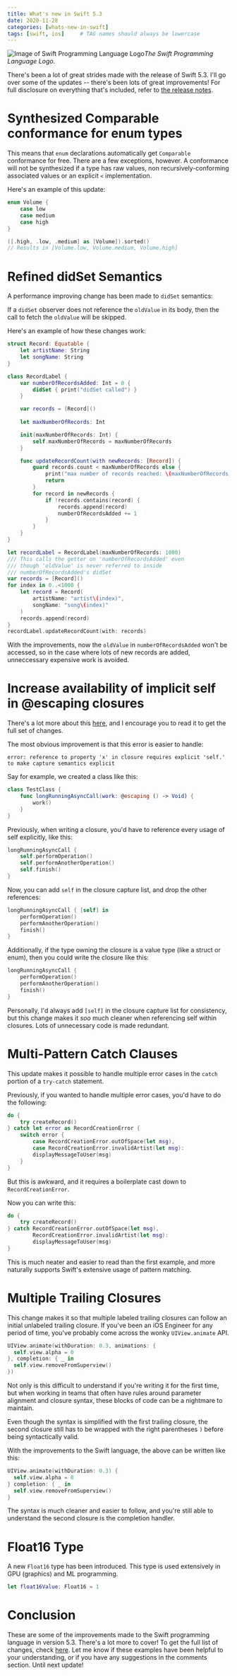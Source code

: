 ```yaml
---
title: What's new in Swift 5.3
date: 2020-11-28
categories: [whats-new-in-swift]
tags: [swift, ios]     # TAG names should always be lowercase
---
```


![Image of Swift Programming Language Logo](/assets/img/2020-11-28/swift.jpg)_The Swift Programming Language Logo._

There's been a lot of great strides made with the release of Swift 5.3.  I'll go over some of the updates -- there's been lots of great improvements!   For full disclosure on everything that's included, refer to [the release notes](https://swift.org/blog/swift-5-3-released/).

#  Synthesized Comparable conformance for enum types

 This means that `enum` declarations automatically get `Comparable` conformance for free.   There are a few exceptions, however.  A conformance will not be synthesized if a type has raw values, non recursively-conforming associated values or an explicit `<` implementation.

 Here's an example of this update:

```swift
enum Volume {
    case low
    case medium
    case high
}

([.high, .low, .medium] as [Volume]).sorted()
// Results in [Volume.low, Volume.medium, Volume.high]
```

#  Refined didSet Semantics

A performance improving change has been made to `didSet` semantics:

If a `didSet` observer does not reference the `oldValue` in its body, then the call to fetch the `oldValue` will be skipped.

Here's an example of how these changes work:

```swift
struct Record: Equatable {
    let artistName: String
    let songName: String
}

class RecordLabel {
    var numberOfRecordsAdded: Int = 0 {
        didSet { print("didSet called") }
    }

    var records = [Record]()
    
    let maxNumberOfRecords: Int

    init(maxNumberOfRecords: Int) {
        self.maxNumberOfRecords = maxNumberOfRecords
    }

    func updateRecordCount(with newRecords: [Record]) {
        guard records.count < maxNumberOfRecords else {
            print("max number of records reached: \(maxNumberOfRecords)!")
            return
        }
        for record in newRecords {
            if !records.contains(record) {
                records.append(record)
                numberOfRecordsAdded += 1
            }
        }
    }
}

let recordLabel = RecordLabel(maxNumberOfRecords: 1000)
/// This calls the getter on 'numberOfRecordsAdded' even
/// though 'oldValue' is never referred to inside 
/// numberOfRecordsAdded's didSet
var records = [Record]()
for index in 0..<1000 {
    let record = Record(
        artistName: "artist\(index)",
        songName: "song\(index)"
    )
    records.append(record)
}
recordLabel.updateRecordCount(with: records)
```

With the improvements, now the `oldValue` in `numberOfRecordsAdded` won't be accessed, so in the case where lots of new records are added, unneccessary expensive work is avoided.

# Increase availability of implicit self in @escaping closures

There's a lot more about this [here](https://github.com/apple/swift-evolution/blob/master/proposals/0269-implicit-self-explicit-capture.md), and I encourage you to read it to get the full set of changes.

The most obvious improvement is that this error is easier to handle:

```
error: reference to property 'x' in closure requires explicit 'self.' to make capture semantics explicit
```

Say for example, we created a class like this:

```swift
class TestClass {
    func longRunningAsyncCall(work: @escaping () -> Void) {
        work()
    }
}
```

Previously, when writing a closure, you'd have to reference every usage of self explicitly, like this:

```swift
longRunningAsyncCall {
    self.performOperation()
    self.performAnotherOperation()
    self.finish()
}
```

Now, you can add `self` in the closure capture list, and drop the other references:

```swift
longRunningAsyncCall { [self] in
    performOperation()
    performAnotherOperation()
    finish()
}
```

Additionally, if the type owning the closure is a value type (like a struct or enum), then you could write the closure like this:

```swift
longRunningAsyncCall {
    performOperation()
    performAnotherOperation()
    finish()
}
```

Personally, I'd always add `[self]` in the closure capture list for consistency, but this change makes it _soo_ much cleaner when referencing self within closures. Lots of unnecessary code is made redundant.

# Multi-Pattern Catch Clauses

This update makes it possible to handle multiple error cases in the `catch` portion of a `try-catch` statement.

Previously, if you wanted to handle multiple error cases, you'd have to do the following:

```swift
do {
    try createRecord()
} catch let error as RecordCreationError {
    switch error {
        case RecordCreationError.outOfSpace(let msg),
        case RecordCreationError.invalidArtist(let msg):
        displayMessageToUser(msg)
    }
}
```

But this is awkward, and it requires a boilerplate cast down to `RecordCreationError`.

Now you can write this:

```swift
do {
    try createRecord()
} catch RecordCreationError.outOfSpace(let msg),
        RecordCreationError.invalidArtist(let msg):
        displayMessageToUser(msg)
}
```

This is much neater and easier to read than the first example, and more naturally supports Swift's extensive usage of pattern matching.

# Multiple Trailing Closures

This change makes it so that multiple labeled trailing closures can follow an initial unlabeled trailing closure.  If you've been an iOS Engineer for any period of time, you've probably come across the wonky `UIView.animate` API.

```swift
UIView.animate(withDuration: 0.3, animations: {
  self.view.alpha = 0
}, completion: { _ in
  self.view.removeFromSuperview()
})
```

Not only is this difficult to understand if you're writing it for the first time, but when working in teams that often have rules around parameter alignment and closure syntax, these blocks of code can be a nightmare to maintain.

Even though the syntax is simplified with the first trailing closure, the second closure still has to be wrapped with the right parentheses `)` before being syntactically valid. 

With the improvements to the Swift language, the above can be written like this:

```swift
UIView.animate(withDuration: 0.3) {
  self.view.alpha = 0
} completion: { _ in
  self.view.removeFromSuperview()
}
```

The syntax is much cleaner and easier to follow, and you're still able to understand the second closure is the completion handler.

# Float16 Type

A new `Float16` type has been introduced. This type is used extensively in GPU (graphics) and ML programming.

```swift
let float16Value: Float16 = 1
```

# Conclusion

These are some of the improvements made to the Swift programming language in version 5.3. There's a lot more to cover! To get the full list of changes, check [here](https://swift.org/blog/swift-5-3-released/). Let me know if these examples have been helpful to your understanding, or if you have any suggestions in the comments section. Until next update!  

